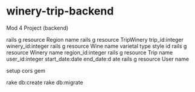 # winery-trip-backend
Mod 4 Project (backend)

rails g resource Region name
rails g resource TripWinery trip_id:integer winery_id:integer
rails g resource Wine name varietal type style id
rails g resource Winery name region_id:integer
rails g resource Trip name user_id:integer start_date:date end_date:d
ate
rails g resource User name

setup cors gem

rake db:create
rake db:migrate
